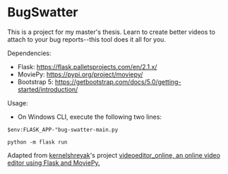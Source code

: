 # BugSwatter

This is a project for my master's thesis. Learn to create better videos to attach to your bug reports--this tool does it all for you.

Dependencies:

- Flask: https://flask.palletsprojects.com/en/2.1.x/
- MoviePy: https://pypi.org/project/moviepy/
- Bootstrap 5: https://getbootstrap.com/docs/5.0/getting-started/introduction/

Usage:

- On Windows CLI, execute the following two lines: 

`$env:FLASK_APP-"bug-swatter-main.py`

`python -m flask run`

Adapted from [kernelshreyak](https://github.com/kernelshreyak)'s project [videoeditor_online, an online video editor using Flask and MoviePy.](https://github.com/kernelshreyak/videoeditor_online)
